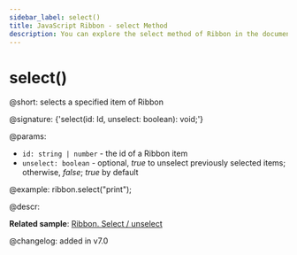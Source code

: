 ```yaml
---
sidebar_label: select()
title: JavaScript Ribbon - select Method 
description: You can explore the select method of Ribbon in the documentation of the DHTMLX JavaScript UI library. Browse developer guides and API reference, try out code examples and live demos, and download a free 30-day evaluation version of DHTMLX Suite.
---
```


# select()

@short: selects a specified item of Ribbon

@signature: {'select(id: Id, unselect: boolean): void;'}

@params:
- `id: string | number` - the id of a Ribbon item
- `unselect: boolean` - optional, *true* to unselect previously selected items; otherwise, *false*; *true* by default

@example:
ribbon.select("print");

@descr:

**Related sample**: [Ribbon. Select / unselect](https://snippet.dhtmlx.com/0vy8uk4s)

@changelog:
added in v7.0

[comment]: # (@related: ribbon/operating_ribbon.md#selectingunselecting-an-item)

[comment]: # (@relatedapi: ribbon/api/ribbon_unselect_method.md ribbon/api/ribbon_isselected_method.md ribbon/api/ribbon_getselected_method.md)
